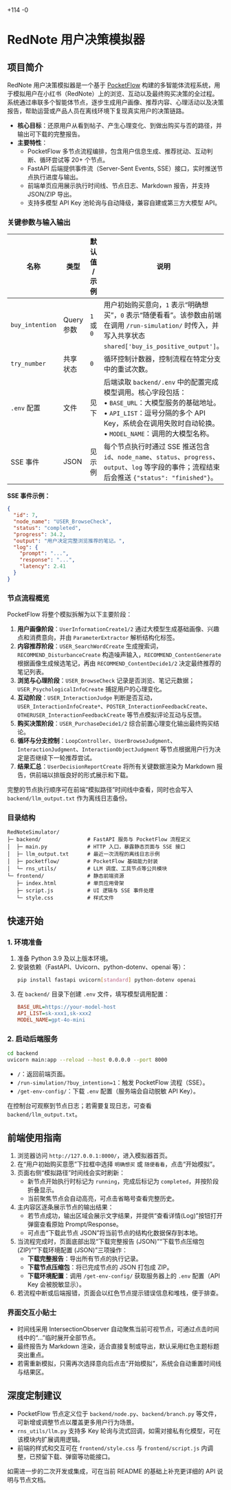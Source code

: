 +114
-0

# RedNote 用户决策模拟器

## 项目简介
RedNote 用户决策模拟器是一个基于 [PocketFlow](https://github.com/datawhalechina/pocketflow) 构建的多智能体流程系统，用于模拟用户在小红书（RedNote）上的浏览、互动以及最终购买决策的全过程。系统通过串联多个智能体节点，逐步生成用户画像、推荐内容、心理活动以及决策报告，帮助运营或产品人员在离线环境下复现真实用户的决策链路。

- **核心目标**：还原用户从看到帖子、产生心理变化、到做出购买与否的路径，并输出可下载的完整报告。
- **主要特性**：
  - PocketFlow 多节点流程编排，包含用户信息生成、推荐扰动、互动判断、循环尝试等 20+ 个节点。
  - FastAPI 后端提供事件流（Server-Sent Events, SSE）接口，实时推送节点执行进度与输出。
  - 前端单页应用展示执行时间线、节点日志、Markdown 报告，并支持 JSON/ZIP 导出。
  - 支持多模型 API Key 池轮询与自动降级，兼容自建或第三方大模型 API。

### 关键参数与输入输出
| 名称 | 类型 | 默认值 / 示例 | 说明 |
| --- | --- | --- | --- |
| `buy_intention` | Query 参数 | `1` 或 `0` | 用户初始购买意向，`1` 表示“明确想买”，`0` 表示“随便看看”。该参数由前端在调用 `/run-simulation/` 时传入，并写入共享状态 `shared['buy_is_positive_output']`。 |
| `try_number` | 共享状态 | `0` | 循环控制计数器，控制流程在特定分支中的重试次数。 |
| `.env` 配置 | 文件 | 见下 | 后端读取 `backend/.env` 中的配置完成模型调用。核心字段包括：<br>• `BASE_URL`：大模型服务的基础地址。<br>• `API_LIST`：逗号分隔的多个 API Key，系统会在调用失败时自动轮换。<br>• `MODEL_NAME`：调用的大模型名称。 |
| SSE 事件 | JSON | 见示例 | 每个节点执行时通过 SSE 推送包含 `id`、`node_name`、`status`、`progress`、`output`、`log` 等字段的事件；流程结束后会推送 `{"status": "finished"}`。 |

**SSE 事件示例：**
```json
{
  "id": 7,
  "node_name": "USER_BrowseCheck",
  "status": "completed",
  "progress": 34.2,
  "output": "用户决定完整浏览推荐的笔记。",
  "log": {
    "prompt": "...",
    "response": "...",
    "latency": 2.41
  }
}
```

### 节点流程概览
PocketFlow 将整个模拟拆解为以下主要阶段：

1. **用户画像阶段**：`UserInformationCreate1/2` 通过大模型生成基础画像、兴趣点和消费意向，并由 `ParameterExtractor` 解析结构化标签。
2. **内容推荐阶段**：`USER_SearchWordCreate` 生成搜索词，`RECOMMEND_DisturbanceCreate` 构造噪声输入，`RECOMMEND_ContentGenerate` 根据画像生成候选笔记，再由 `RECOMMEND_ContentDecide1/2` 决定最终推荐的笔记列表。
3. **浏览与心理阶段**：`USER_BrowseCheck` 记录是否浏览、笔记元数据；`USER_PsychologicalInfoCreate` 捕捉用户的心理变化。
4. **互动阶段**：`USER_InteractionJudge` 判断是否互动，`USER_InteractionInfoCreate*`、`POSTER_InteractionFeedbackCreate`、`OTHERUSER_InteractionFeedbackCreate` 等节点模拟评论互动与反馈。
5. **购买决策阶段**：`USER_PurchaseDecide1/2` 综合前置心理变化输出最终购买结论。
6. **循环与分支控制**：`LoopController`、`UserBrowseJudgment`、`InteractionJudgment`、`InteractionObjectJudgment` 等节点根据用户行为决定是否继续下一轮推荐尝试。
7. **结果汇总**：`UserDecisionReportCreate` 将所有关键数据渲染为 Markdown 报告，供前端以排版良好的形式展示和下载。

完整的节点执行顺序可在前端“模拟路径”时间线中查看，同时也会写入 `backend/llm_output.txt` 作为离线日志备份。

### 目录结构
```
RedNoteSimulator/
├─ backend/               # FastAPI 服务与 PocketFlow 流程定义
│  ├─ main.py             # HTTP 入口，暴露静态页面与 SSE 接口
│  ├─ llm_output.txt      # 最近一次流程的离线日志示例
│  ├─ pocketflow/         # PocketFlow 基础能力封装
│  └─ rns_utils/          # LLM 调度、工具节点等公共模块
└─ frontend/              # 静态前端资源
   ├─ index.html          # 单页应用骨架
   ├─ script.js           # UI 逻辑与 SSE 事件处理
   └─ style.css           # 样式文件
```

## 快速开始
### 1. 环境准备
1. 准备 Python 3.9 及以上版本环境。
2. 安装依赖（FastAPI、Uvicorn、python-dotenv、openai 等）：
   ```bash
   pip install fastapi uvicorn[standard] python-dotenv openai
   ```
3. 在 `backend/` 目录下创建 `.env` 文件，填写模型调用配置：
   ```ini
   BASE_URL=https://your-model-host
   API_LIST=sk-xxx1,sk-xxx2
   MODEL_NAME=gpt-4o-mini
   ```

### 2. 启动后端服务
```bash
cd backend
uvicorn main:app --reload --host 0.0.0.0 --port 8000
```
- `/`：返回前端页面。
- `/run-simulation/?buy_intention=1`：触发 PocketFlow 流程（SSE）。
- `/get-env-config/`：下载 `.env` 配置（服务端会自动脱敏 API Key）。

在控制台可观察到节点日志；若需要复现日志，可查看 `backend/llm_output.txt`。

## 前端使用指南
1. 浏览器访问 `http://127.0.0.1:8000/`，进入模拟器首页。
2. 在“用户初始购买意愿”下拉框中选择 `明确想买` 或 `随便看看`，点击“开始模拟”。
3. 页面右侧“模拟路径”时间线会实时刷新：
   - 新节点开始执行时标记为 `running`，完成后标记为 `completed`，并按阶段折叠显示。
   - 当前聚焦节点会自动高亮，可点击省略号查看完整历史。
4. 主内容区逐条展示节点的输出结果：
   - 若节点成功，输出区域会展示文字结果，并提供“查看详情(Log)”按钮打开弹窗查看原始 Prompt/Response。
   - 可点击“下载此节点 JSON”将当前节点的结构化数据保存到本地。
5. 当流程完成时，页面底部出现“下载完整报告 (JSON)”“下载节点压缩包 (ZIP)”“下载环境配置 (JSON)”三项操作：
   - **下载完整报告**：导出所有节点的执行记录。
   - **下载节点压缩包**：将已完成节点的 JSON 打包成 ZIP。
   - **下载环境配置**：调用 `/get-env-config/` 获取服务器上的 `.env` 配置（API Key 会被脱敏显示）。
6. 若流程中断或后端报错，页面会以红色节点提示错误信息和堆栈，便于排查。

### 界面交互小贴士
- 时间线采用 IntersectionObserver 自动聚焦当前可视节点，可通过点击时间线中的“...”临时展开全部节点。
- 最终报告为 Markdown 渲染，适合直接复制或导出，默认采用红色主题标题突出重点。
- 若需重新模拟，只需再次选择意向后点击“开始模拟”，系统会自动重置时间线与结果区。

## 深度定制建议
- PocketFlow 节点定义位于 `backend/node.py`、`backend/branch.py` 等文件，可新增或调整节点以覆盖更多用户行为场景。
- `rns_utils/llm.py` 支持多 Key 轮询与流式回调，如需对接私有化模型，可在该模块内扩展调用逻辑。
- 前端的样式和交互可在 `frontend/style.css` 与 `frontend/script.js` 内调整，已预留下载、弹窗等功能接口。

如需进一步的二次开发或集成，可在当前 README 的基础上补充更详细的 API 说明与节点文档。
